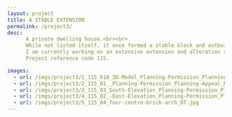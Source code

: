 ```yaml
---
layout: project
title: A STABLE EXTENSION
permalink: /project3/
desc:
      A private dwelling house.<br><br>
      While not listed itself, it once formed a stable block and outbuildings for an adjacent Grade 2 listed building and is also located in the Metropolitan Greenbelt.<br><br>
      I am currently working on an extensive extension and alteration scheme to the property, which is awaiting planning permission.  This has involved the use of my 3D design software to help visualise the proposed scheme and new internal spaces for the client.<br><br>
      Project reference code 115.

images:
  - url: /imgs/project3/1_115_01A_3D-Model_Planning-Permission_Planning-Appeal_Rear-Extension_Curtilage_Setting-of-a-listed-building_DT.jpg
  - url: /imgs/project3/2_115_01__Planning-Permission_Planning-Appeal_Rear-Extension_Curtilage_Setting-of-a-listed-building_DT.jpg
  - url: /imgs/project3/3_115_03_South-Elevation_Planning-Permission_Planning-Appeal_Rear-Extension_Curtilage_Setting-of-a-listed-building_DT.jpg
  - url: /imgs/project3/4_115_02_-East-Elevation_Planning-Permission_Planning-Appeal_Rear-Extension_Curtilage_Setting-of-a-listed-building_DT.jpg
  - url: /imgs/project3/5_115_04_four-centre-brick-arch_DT.jpg
---
```

